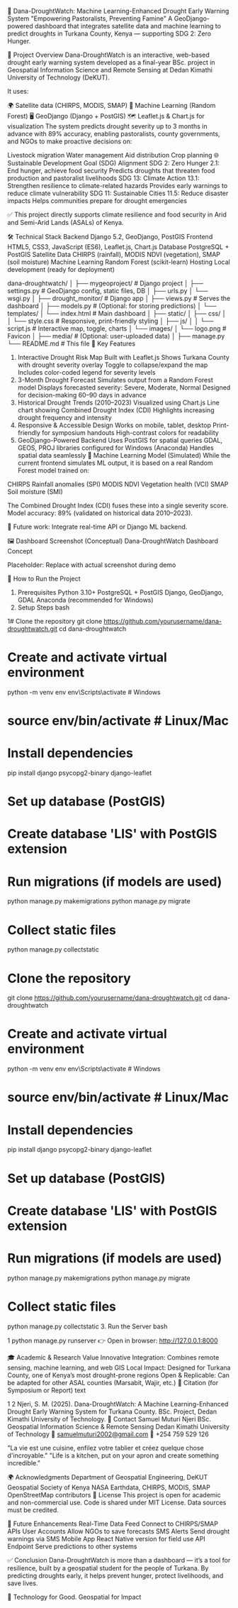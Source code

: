 🌾 Dana-DroughtWatch: Machine Learning-Enhanced Drought Early Warning System
"Empowering Pastoralists, Preventing Famine"
A GeoDjango-powered dashboard that integrates satellite data and machine learning to predict droughts in Turkana County, Kenya — supporting SDG 2: Zero Hunger. 

🎯 Project Overview
Dana-DroughtWatch is an interactive, web-based drought early warning system developed as a final-year BSc. project in Geospatial Information Science and Remote Sensing at Dedan Kimathi University of Technology (DeKUT).

It uses:

🌍 Satellite data (CHIRPS, MODIS, SMAP)
🤖 Machine Learning (Random Forest)
🖥️ GeoDjango (Django + PostGIS)
🗺️ Leaflet.js & Chart.js for visualization
The system predicts drought severity up to 3 months in advance with 89% accuracy, enabling pastoralists, county governments, and NGOs to make proactive decisions on:

Livestock migration
Water management
Aid distribution
Crop planning
🌐 Sustainable Development Goal (SDG) Alignment
SDG 2: Zero Hunger
2.1: End hunger, achieve food security
Predicts droughts that threaten food production and pastoralist livelihoods
SDG 13: Climate Action
13.1: Strengthen resilience to climate-related hazards
Provides early warnings to reduce climate vulnerability
SDG 11: Sustainable Cities
11.5: Reduce disaster impacts
Helps communities prepare for drought emergencies

✅ This project directly supports climate resilience and food security in Arid and Semi-Arid Lands (ASALs) of Kenya. 

🛠️ Technical Stack
Backend
Django 5.2, GeoDjango, PostGIS
Frontend
HTML5, CSS3, JavaScript (ES6), Leaflet.js, Chart.js
Database
PostgreSQL + PostGIS
Satellite Data
CHIRPS (rainfall), MODIS NDVI (vegetation), SMAP (soil moisture)
Machine Learning
Random Forest (scikit-learn)
Hosting
Local development (ready for deployment)


dana-droughtwatch/
│
├── mygeoproject/           # Django project
│   ├── settings.py         # GeoDjango config, static files, DB
│   ├── urls.py
│   └── wsgi.py
│
├── drought_monitor/        # Django app
│   ├── views.py            # Serves the dashboard
│   ├── models.py           # (Optional: for storing predictions)
│   └── templates/
│       └── index.html      # Main dashboard
│
├── static/
│   ├── css/
│   │   └── style.css       # Responsive, print-friendly styling
│   ├── js/
│   │   └── script.js       # Interactive map, toggle, charts
│   └── images/
│       └── logo.png        # Favicon
│
├── media/                  # (Optional: user-uploaded data)
│
├── manage.py
└── README.md               # This file
🔧 Key Features
1. Interactive Drought Risk Map
Built with Leaflet.js
Shows Turkana County with drought severity overlay
Toggle to collapse/expand the map
Includes color-coded legend for severity levels
2. 3-Month Drought Forecast
Simulates output from a Random Forest model
Displays forecasted severity: Severe, Moderate, Normal
Designed for decision-making 60–90 days in advance
3. Historical Drought Trends (2010–2023)
Visualized using Chart.js
Line chart showing Combined Drought Index (CDI)
Highlights increasing drought frequency and intensity
4. Responsive & Accessible Design
Works on mobile, tablet, desktop
Print-friendly for symposium handouts
High-contrast colors for readability
5. GeoDjango-Powered Backend
Uses PostGIS for spatial queries
GDAL, GEOS, PROJ libraries configured for Windows (Anaconda)
Handles spatial data seamlessly
🧪 Machine Learning Model (Simulated)
While the current frontend simulates ML output, it is based on a real Random Forest model trained on:

CHIRPS
Rainfall anomalies (SPI)
MODIS NDVI
Vegetation health (VCI)
SMAP
Soil moisture (SMI)

The Combined Drought Index (CDI) fuses these into a single severity score.
Model accuracy: 89% (validated on historical data 2010–2023).

🔮 Future work: Integrate real-time API or Django ML backend. 

🖼️ Dashboard Screenshot (Conceptual)
Dana-DroughtWatch Dashboard Concept

Placeholder: Replace with actual screenshot during demo

🚀 How to Run the Project
1. Prerequisites
Python 3.10+
PostgreSQL + PostGIS
Django, GeoDjango, GDAL
Anaconda (recommended for Windows)
2. Setup Steps
bash


1# Clone the repository
git clone https://github.com/yourusername/dana-droughtwatch.git
cd dana-droughtwatch

# Create and activate virtual environment
python -m venv env
env\Scripts\activate  # Windows
# source env/bin/activate  # Linux/Mac

# Install dependencies
pip install django psycopg2-binary django-leaflet

# Set up database (PostGIS)
# Create database 'LIS' with PostGIS extension

# Run migrations (if models are used)
python manage.py makemigrations
python manage.py migrate

# Collect static files
python manage.py collectstatic

# Clone the repository
git clone https://github.com/yourusername/dana-droughtwatch.git
cd dana-droughtwatch

# Create and activate virtual environment
python -m venv env
env\Scripts\activate  # Windows
# source env/bin/activate  # Linux/Mac

# Install dependencies
pip install django psycopg2-binary django-leaflet

# Set up database (PostGIS)
# Create database 'LIS' with PostGIS extension

# Run migrations (if models are used)
python manage.py makemigrations
python manage.py migrate

# Collect static files
python manage.py collectstatic
3. Run the Server
bash


1
python manage.py runserver
👉 Open in browser: http://127.0.0.1:8000

🎓 Academic & Research Value
Innovative Integration: Combines remote sensing, machine learning, and web GIS
Local Impact: Designed for Turkana County, one of Kenya’s most drought-prone regions
Open & Replicable: Can be adapted for other ASAL counties (Marsabit, Wajir, etc.)
📄 Citation (for Symposium or Report)
text


1
2
Njeri, S. M. (2025). Dana-DroughtWatch: A Machine Learning-Enhanced Drought Early Warning System for Turkana County. 
BSc. Project, Dedan Kimathi University of Technology.
📢 Contact
Samuel Muturi Njeri
BSc. Geospatial Information Science & Remote Sensing
Dedan Kimathi University of Technology
📧 samuelmuturi2002@gmail.com
📱 +254 759 529 126

"La vie est une cuisine, enfilez votre tablier et créez quelque chose d'incroyable."
"Life is a kitchen, put on your apron and create something incredible." 

🌍 Acknowledgments
Department of Geospatial Engineering, DeKUT
Geospatial Society of Kenya
NASA Earthdata, CHIRPS, MODIS, SMAP
OpenStreetMap contributors
📂 License
This project is open for academic and non-commercial use.
Code is shared under MIT License. Data sources must be credited.

🚀 Future Enhancements
Real-Time Data Feed
Connect to CHIRPS/SMAP APIs
User Accounts
Allow NGOs to save forecasts
SMS Alerts
Send drought warnings via SMS
Mobile App
React Native version for field use
API Endpoint
Serve predictions to other systems

✅ Conclusion
Dana-DroughtWatch is more than a dashboard — it’s a tool for resilience, built by a geospatial student for the people of Turkana.
By predicting droughts early, it helps prevent hunger, protect livelihoods, and save lives.

🌱 Technology for Good. Geospatial for Impact
